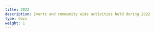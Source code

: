 ```yaml
---
title: 2022
description: Events and community wide activities held during 2022
type: docs
weight: 1
---
```

